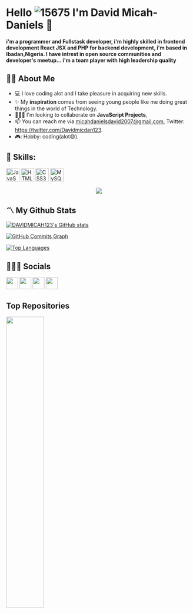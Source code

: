 <!--- <h1 align="center">Hi 👋, I'm David Micah-Daniles</h1>
<h3 align="center">A passionate frontend developer from Nigeria</h3>

- 👨‍💻 All of my projects are available at [davidmicahdaniels.netlify.app/projects](davidmicahdaniels.netlify.app/projects)

- 💬 Ask me about **JavaScript**

- 📫 How to reach me **micahdanielsdavid2007@gmail.com**

<h3 align="left">Connect with me:</h3>
<p align="left">
<a href="https://twitter.com/davidmicdan123" target="blank"><img align="center" src="https://raw.githubusercontent.com/rahuldkjain/github-profile-readme-generator/master/src/images/icons/Social/twitter.svg" alt="davidmicdan123" height="30" width="40" /></a>
<a href="https://linkedin.com/in/david micah-daniels" target="blank"><img align="center" src="https://raw.githubusercontent.com/rahuldkjain/github-profile-readme-generator/master/src/images/icons/Social/linked-in-alt.svg" alt="david micah-daniels" height="30" width="40" /></a>
<a href="https://instagram.com/david micah-daniels" target="blank"><img align="center" src="https://raw.githubusercontent.com/rahuldkjain/github-profile-readme-generator/master/src/images/icons/Social/instagram.svg" alt="david micah-daniels" height="30" width="40" /></a>
<a href="/davidmicahdaniels.netlify.app" target="blank"><img align="center" src="https://raw.githubusercontent.com/rahuldkjain/github-profile-readme-generator/master/src/images/icons/Social/rss.svg" alt="davidmicahdaniels.netlify.app" height="30" width="40" /></a>
</p>
<h3 align="left">Languages and Tools:</h3>
<p align="left"> <a href="https://angular.io" target="_blank" rel="noreferrer"> <img src="https://raw.githubusercontent.com/devicons/devicon/master/icons/angularjs/angularjs-original-wordmark.svg" alt="angularjs" width="40" height="40"/> </a> <a href="https://getbootstrap.com" target="_blank" rel="noreferrer"> <img src="https://raw.githubusercontent.com/devicons/devicon/master/icons/bootstrap/bootstrap-plain-wordmark.svg" alt="bootstrap" width="40" height="40"/> </a> <a href="https://www.w3schools.com/css/" target="_blank" rel="noreferrer"> <img src="https://raw.githubusercontent.com/devicons/devicon/master/icons/css3/css3-original-wordmark.svg" alt="css3" width="40" height="40"/> </a> <a href="https://www.w3.org/html/" target="_blank" rel="noreferrer"> <img src="https://raw.githubusercontent.com/devicons/devicon/master/icons/html5/html5-original-wordmark.svg" alt="html5" width="40" height="40"/> </a> <a href="https://developer.mozilla.org/en-US/docs/Web/JavaScript" target="_blank" rel="noreferrer"> <img src="https://raw.githubusercontent.com/devicons/devicon/master/icons/javascript/javascript-original.svg" alt="javascript" width="40" height="40"/> </a> </p>

### Lnaguages i use
<img src="https://img.shields.io/badge/-PHP-8892bf?logo=php&logoColor=8892bf"> <img src="https://img.shields.io/badge/-JSX-8892bf?logo=react&logoColor=fff"> <img src="https://img.shields.io/badge/-HTML-e34f26?logo=html5&logoColor=fff"> <img src="https://img.shields.io/badge/-CSS-e34f26?logo=html5&logoColor=fff"> <img src="https://img.shields.io/badge/-JavaScript-e34f26?logo=html5&logoColor=fff">

![Github stats](https://github-readme-stats.vercel.app/api?username=davidmicah123&count_private=true&show_icons=true&theme=radical)

![Top languages](https://github-readme-stats.vercel.app/api/top-langs/?username=DAVIDMICAH123&show_icons=true&theme=radical)



--->
<!---
![istockphoto-1210233004-612x612-_1_](https://user-images.githubusercontent.com/97407958/174435857-b15b40b9-c550-4726-bce4-57f0df7cea8b.svg)
--->



 # Hello ![15675](https://user-images.githubusercontent.com/97407958/174451504-a61dfc25-f2c6-414c-8f0a-e2dc557ee65a.gif) I'm David Micah-Daniels :robot:
                                 
 **i'm a programmer and Fullstask developer, i'm highly skilled in frontend development React JSX and PHP for backend development, i'm based in Ibadan,Nigeria. I have intrest in open source communities and developer's meetup... i'm a team player with high leadership quality** 


## 🙎‍♂️ About Me

- 💻 I love coding alot and I take pleasure in acquiring new skills.
- ✨ My **inspiration** comes from seeing young people like me doing great things in the world of Technology.
- 🧑‍🤝‍🧑 I'm looking to collaborate on **JavaScript Projects**,
- 📫 You can reach me via micahdanielsdavid2007@gmail.com, Twitter: https://twitter.com/Davidmicdan123.
- 🎮: Hobby: coding(alot:smile:).


## 🚀 Skills:

<p align="left">
<a href="https://developer.mozilla.org/en-US/docs/Web/JavaScript" target="_blank" rel="noreferrer"><img src="https://raw.githubusercontent.com/danielcranney/readme-generator/main/public/icons/skills/javascript-colored.svg" width="36" height="36" alt="JavaScript" /></a>
<a href="https://developer.mozilla.org/en-US/docs/Glossary/HTML5" target="_blank" rel="noreferrer"><img src="https://raw.githubusercontent.com/danielcranney/readme-generator/main/public/icons/skills/html5-colored.svg" width="36" height="36" alt="HTML5" /></a>
<a href="https://www.w3.org/TR/CSS/#css" target="_blank" rel="noreferrer"><img src="https://raw.githubusercontent.com/danielcranney/readme-generator/main/public/icons/skills/css3-colored.svg" width="36" height="36" alt="CSS3" /></a>
<a href="https://www.mysql.com/" target="_blank" rel="noreferrer"><img src="https://raw.githubusercontent.com/danielcranney/readme-generator/main/public/icons/skills/mysql-colored.svg" width="36" height="36" alt="MySQL" /></a>
</p>


<p align="center"> <a href="http://www.github.com/DAVIDMICAH123"><img src="https://github-readme-streak-stats.herokuapp.com/?user=DAVIDMICAH123&stroke=ffffff&background=000000&ring=0891b2&fire=0891b2&currStreakNum=ffffff&currStreakLabel=0891b2&sideNums=ffffff&sideLabels=ffffff&dates=ffffff&hide_border=true" /></a></p>


## 〽️ My Github Stats

<a href="http://www.github.com/DAVIDMICAH123"><img src="https://github-readme-stats.vercel.app/api?username=DAVIDMICAH123&show_icons=true&hide=&count_private=true&title_color=0891b2&text_color=ffffff&icon_color=0891b2&bg_color=000000&hide_border=true&show_icons=true" alt="DAVIDMICAH123's GitHub stats" /></a>


<a href="http://www.github.com/DAVIDMICAH123"><img src="https://activity-graph.herokuapp.com/graph?username=DAVIDMICAH123&bg_color=000000&color=ffffff&line=0891b2&point=ffffff&area_color=000000&area=true&hide_border=true&custom_title=GitHub%20Commits%20Graph" alt="GitHub Commits Graph" /></a>

<a href="https://github.com/DAVIDMICAH123" align="left"><img src="https://github-readme-stats.vercel.app/api/top-langs/?username=DAVIDMICAH123&langs_count=10&title_color=0891b2&text_color=ffffff&icon_color=0891b2&bg_color=000000&hide_border=true&locale=en&custom_title=Top%20%Languages" alt="Top Languages" /></a>


## 🧑‍🤝‍🧑 Socials

<p align="left">
<a href="https://www.github.com/davidmicah123" target="_blank" rel="noreferrer"><img src="https://raw.githubusercontent.com/danielcranney/readme-generator/main/public/icons/socials/github.svg" width="32" height="32" /></a> <a href="https://www.instagram.com/davidmicdan2021/" target="_blank" rel="noreferrer"><img src="https://raw.githubusercontent.com/danielcranney/readme-generator/main/public/icons/socials/instagram.svg" width="32" height="32" /></a> <a href="https://twitter.com/Davidmicdan123" target="_blank" rel="noreferrer"><img src="https://raw.githubusercontent.com/danielcranney/readme-generator/main/public/icons/socials/twitter.svg" width="32" height="32" /></a>
<a href="https://www.linkedin.com/in/david-micah-daniels-119982238/" target="_blank" rel="noreferrer"><img src="https://raw.githubusercontent.com/danielcranney/readme-generator/main/public/icons/socials/linkedin.svg" width="32" height="32" /></a> 
</p>



## Top Repositories

<div width="100%" align="center">
 <a href="https://github.com/davidmicah123/Garden-World-Personal-Project" align="left"><img align="left" width="45%" src="[https://github-readme-stats.vercel.app/api/pin/?username=DAVIDMICAH123&repo=Basic_Computer_Games&title_color=0891b2&text_color=ffffff&icon_color=0891b2&bg_color=000000&hide_border=true&locale=en](https://github.com/davidmicah123/Garden-World-Personal-Project)" /></a>
<a href="https://github.com/davidmicah123/David-Micah-Daniels" width="45%" src="https://github-readme-stats.vercel.app/api/pin/?username=DAVIDMICAH123&repo=MY_CS50_PROJECTS&title_color=0891b2&text_color=ffffff&icon_color=0891b2&bg_color=000000&hide_border=true&locale=en" /></a></div><br /><br /><br /><br /><br /><br /><br />

</div>



<!---
CIPHER-000/CIPHER-000 is a ✨ special ✨ repository because its `README.md` (this file) appears on your GitHub profile.
You can click the Preview link to take a look at your changes.
--->
